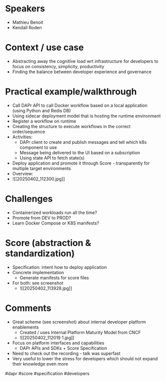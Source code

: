 # Speakers
* Mathieu Benoit
* Kendall Roden
# Context / use case
* Abstracting away the cognitive load wrt infrastructure for developers to focus on consistency, simplicity, productivity
* Finding the balance between developer experience and governance
# Practical example/walkthrough
* Call DAPr API to call Docker workflow based on a local application (using Python and Redis DB)
* Using sidecar deployment model that is hosting the runtime environment
* Register a workflow on runtime
* Creating the structure to execute workflows in the correct order/sequence
* Activities:
	* DAPr client to create and publish messages and tell which k8s component to use
	* Message being delivered to the UI based on a subscription
	* Using state API to fetch state(s)
* Deploy application and promote it through Score - transparently for multiple target environments
* Overview:
* ![[20250402_112300.jpg]]
# Challenges
* Containerized workloads run all the time?
* Promote from DEV to PROD?
* Learn Docker Compose or K8S manifests?
# Score (abstraction & standardization)
* Specification: intent how to deploy application 
* Concrete implementation
	* Generate manifests for score files
* For both: see screenshot
	* ![[20250402_113928.jpg]]
# Comments
* Great scheme (see screenshot) about internal developer platform enablements
	* Created / uses Internal Platform Maturity Model from CNCF
	* ![[20250402_112019 1.jpg]]
* Focus on platform interfaces and capabilities
	* DAPr APIs and SDKs + Score Specification
* Need to check out the recording - talk was superfast
* Very useful to lower the stress for developers which should not expand their knowledge even more

#dapr #score #specification #developers


